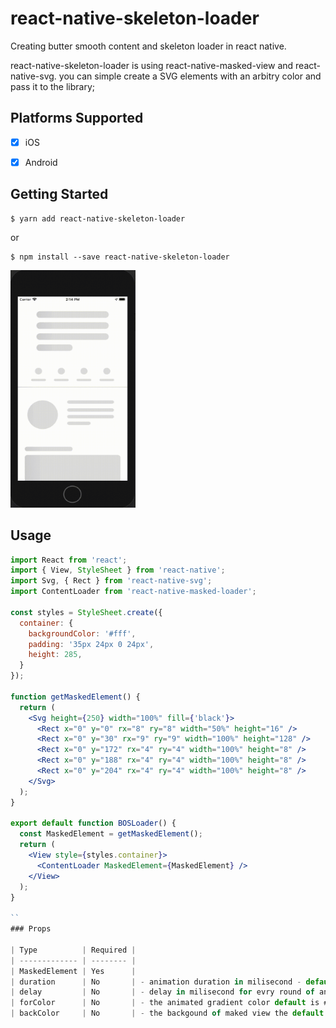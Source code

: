 # react-native-skeleton-loader

Creating butter smooth content and skeleton loader in react native.

react-native-skeleton-loader is using react-native-masked-view and react-native-svg.
you can simple create a SVG elements with an arbitry color and pass it to the library;

## Platforms Supported

- [x] iOS
- [x] Android


## Getting Started

```
$ yarn add react-native-skeleton-loader
```

or

```
$ npm install --save react-native-skeleton-loader
```

<img src="preview.gif" width="200" height="380">

## Usage

```jsx
import React from 'react';
import { View, StyleSheet } from 'react-native';
import Svg, { Rect } from 'react-native-svg';
import ContentLoader from 'react-native-masked-loader';

const styles = StyleSheet.create({
  container: {
    backgroundColor: '#fff',
    padding: '35px 24px 0 24px',
    height: 285,
  }
});

function getMaskedElement() {
  return (
    <Svg height={250} width="100%" fill={'black'}>
      <Rect x="0" y="0" rx="8" ry="8" width="50%" height="16" />
      <Rect x="0" y="30" rx="9" ry="9" width="100%" height="128" />
      <Rect x="0" y="172" rx="4" ry="4" width="100%" height="8" />
      <Rect x="0" y="188" rx="4" ry="4" width="100%" height="8" />
      <Rect x="0" y="204" rx="4" ry="4" width="100%" height="8" />
    </Svg>
  );
}

export default function BOSLoader() {
  const MaskedElement = getMaskedElement();
  return (
    <View style={styles.container}>
      <ContentLoader MaskedElement={MaskedElement} />
    </View>
  );
}

``
### Props

| Type          | Required |
| ------------- | -------- |
| MaskedElement | Yes      |
| duration      | No       | - animation duration in milisecond - default is 1200
| delay         | No       | - delay in milisecond for evry round of animation
| forColor      | No       | - the animated gradient color default is #CBCBCB
| backColor     | No       | - the backgound of maked view the default is #E0E0E0

